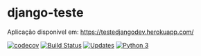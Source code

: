 # django-teste

Aplicação disponivel em: https://testedjangodev.herokuapp.com/

[![codecov](https://codecov.io/gh/EstudosPython/django-teste/branch/main/graph/badge.svg?token=7OL4JFJV13)](https://codecov.io/gh/EstudosPython/django-teste)
[![Build Status](https://www.travis-ci.com/EstudosPython/django-teste.svg?branch=main)](https://www.travis-ci.com/EstudosPython/django-teste)
[![Updates](https://pyup.io/repos/github/EstudosPython/django-teste/shield.svg)](https://pyup.io/repos/github/EstudosPython/django-teste/)
[![Python 3](https://pyup.io/repos/github/EstudosPython/django-teste/python-3-shield.svg)](https://pyup.io/repos/github/EstudosPython/django-teste/)